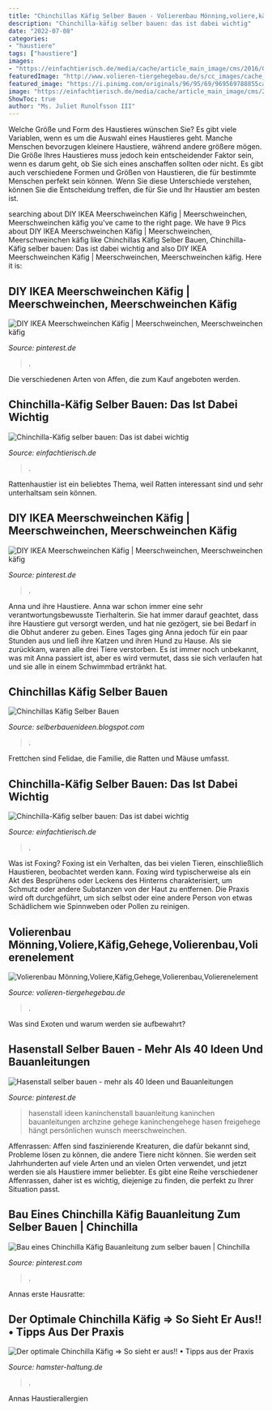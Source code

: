 ```yaml
---
title: "Chinchillas Käfig Selber Bauen - Volierenbau Mönning,voliere,käfig,gehege,volierenbau,volierenelement"
description: "Chinchilla-käfig selber bauen: das ist dabei wichtig"
date: "2022-07-08"
categories:
- "haustiere"
tags: ["haustiere"]
images:
- "https://einfachtierisch.de/media/cache/article_main_image/cms/2016/09/Chinchillas-chillen-im-Kaefig-Shutterstock.jpg?530404"
featuredImage: "http://www.volieren-tiergehegebau.de/s/cc_images/cache_13778551.jpg?t=1379603297"
featured_image: "https://i.pinimg.com/originals/96/95/69/969569788855ca0683466bed16c70930.jpg"
image: "https://einfachtierisch.de/media/cache/article_main_image/cms/2016/09/Chinchillas-chillen-im-Kaefig-Shutterstock.jpg?530404"
ShowToc: true
author: "Ms. Juliet Runolfsson III"
---
```



Welche Größe und Form des Haustieres wünschen Sie?
Es gibt viele Variablen, wenn es um die Auswahl eines Haustieres geht. Manche Menschen bevorzugen kleinere Haustiere, während andere größere mögen. Die Größe Ihres Haustieres muss jedoch kein entscheidender Faktor sein, wenn es darum geht, ob Sie sich eines anschaffen sollten oder nicht. Es gibt auch verschiedene Formen und Größen von Haustieren, die für bestimmte Menschen perfekt sein können. Wenn Sie diese Unterschiede verstehen, können Sie die Entscheidung treffen, die für Sie und Ihr Haustier am besten ist.

	

		
searching about DIY IKEA Meerschweinchen Käfig | Meerschweinchen, Meerschweinchen käfig you've came to the right page. We have 9 Pics about DIY IKEA Meerschweinchen Käfig | Meerschweinchen, Meerschweinchen käfig like Chinchillas Käfig Selber Bauen, Chinchilla-Käfig selber bauen: Das ist dabei wichtig and also DIY IKEA Meerschweinchen Käfig | Meerschweinchen, Meerschweinchen käfig. Here it is:
		
    
## DIY IKEA Meerschweinchen Käfig | Meerschweinchen, Meerschweinchen Käfig

<img loading=lazy src="https://i.pinimg.com/736x/9c/69/d3/9c69d36c282c6bb84b5a71002b2e125d.jpg" onerror="this.onerror=null;this.src='https://tse1.mm.bing.net/th?id=OIP.YI53VOSHHmeZ26grM-Mj5AHaNK&amp;pid=15.1';" alt="DIY IKEA Meerschweinchen Käfig | Meerschweinchen, Meerschweinchen käfig">

_Source: pinterest.de_

>. 

	

Die verschiedenen Arten von Affen, die zum Kauf angeboten werden.

    
## Chinchilla-Käfig Selber Bauen: Das Ist Dabei Wichtig

<img loading=lazy src="https://einfachtierisch.de/media/cache/article_main_image/cms/2016/09/Chinchillas-chillen-im-Kaefig-Shutterstock.jpg?530404" onerror="this.onerror=null;this.src='https://tse4.mm.bing.net/th?id=OIP.OF4H4KZLlg-ljFkLxLRpEgHaFh&amp;pid=15.1';" alt="Chinchilla-Käfig selber bauen: Das ist dabei wichtig">

_Source: einfachtierisch.de_

>. 

	

Rattenhaustier ist ein beliebtes Thema, weil Ratten interessant sind und sehr unterhaltsam sein können.

    
## DIY IKEA Meerschweinchen Käfig | Meerschweinchen, Meerschweinchen Käfig

<img loading=lazy src="https://i.pinimg.com/originals/9c/69/d3/9c69d36c282c6bb84b5a71002b2e125d.jpg" onerror="this.onerror=null;this.src='https://tse1.mm.bing.net/th?id=OIP.3jApb6324vxtms73OqKUMAHaNK&amp;pid=15.1';" alt="DIY IKEA Meerschweinchen Käfig | Meerschweinchen, Meerschweinchen käfig">

_Source: pinterest.de_

>. 

	

Anna und ihre Haustiere.
Anna war schon immer eine sehr verantwortungsbewusste Tierhalterin. Sie hat immer darauf geachtet, dass ihre Haustiere gut versorgt werden, und hat nie gezögert, sie bei Bedarf in die Obhut anderer zu geben. Eines Tages ging Anna jedoch für ein paar Stunden aus und ließ ihre Katzen und ihren Hund zu Hause. Als sie zurückkam, waren alle drei Tiere verstorben. Es ist immer noch unbekannt, was mit Anna passiert ist, aber es wird vermutet, dass sie sich verlaufen hat und sie alle in einem Schwimmbad ertränkt hat.

    
## Chinchillas Käfig Selber Bauen

<img loading=lazy src="https://i2.wp.com/1.bp.blogspot.com/-9nvR8X9HHBc/Vpuy0PoE4TI/AAAAAAAAKOM/ZQPErtmnw30/s1600/IMG_8831.JPG" onerror="this.onerror=null;this.src='https://tse4.mm.bing.net/th?id=OIP.78tiK7X2mDhQw-DHHHoFDQHaFj&amp;pid=15.1';" alt="Chinchillas Käfig Selber Bauen">

_Source: selberbauenideen.blogspot.com_

>. 

	

Frettchen sind Felidae, die Familie, die Ratten und Mäuse umfasst.

    
## Chinchilla-Käfig Selber Bauen: Das Ist Dabei Wichtig

<img loading=lazy src="https://einfachtierisch.de/media/cache/resolve/seo_social_image_filter/cms/2016/09/Chinchillas-chillen-im-Käfig-Shutterstock.jpg" onerror="this.onerror=null;this.src='https://tse2.mm.bing.net/th?id=OIP.rlXkrxzze4CNqT9qP3sZ9QHaFj&amp;pid=15.1';" alt="Chinchilla-Käfig selber bauen: Das ist dabei wichtig">

_Source: einfachtierisch.de_

>. 

	

Was ist Foxing?
Foxing ist ein Verhalten, das bei vielen Tieren, einschließlich Haustieren, beobachtet werden kann. Foxing wird typischerweise als ein Akt des Besprühens oder Leckens des Hinterns charakterisiert, um Schmutz oder andere Substanzen von der Haut zu entfernen. Die Praxis wird oft durchgeführt, um sich selbst oder eine andere Person von etwas Schädlichem wie Spinnweben oder Pollen zu reinigen.

    
## Volierenbau Mönning,Voliere,Käfig,Gehege,Volierenbau,Volierenelement

<img loading=lazy src="http://www.volieren-tiergehegebau.de/s/cc_images/cache_13778551.jpg?t=1379603297" onerror="this.onerror=null;this.src='https://tse1.mm.bing.net/th?id=OIP.wjH-uhmb4hvE2tCFUCwAlAHaFj&amp;pid=15.1';" alt="Volierenbau Mönning,Voliere,Käfig,Gehege,Volierenbau,Volierenelement">

_Source: volieren-tiergehegebau.de_

>. 

	

Was sind Exoten und warum werden sie aufbewahrt?

    
## Hasenstall Selber Bauen - Mehr Als 40 Ideen Und Bauanleitungen

<img loading=lazy src="https://i.pinimg.com/736x/0d/e2/8a/0de28a6f53dc922afa1305c30b1a2166.jpg" onerror="this.onerror=null;this.src='https://tse2.mm.bing.net/th?id=OIP.za5DbNJwzSTYYzlLXS8-zwHaDx&amp;pid=15.1';" alt="Hasenstall selber bauen - mehr als 40 Ideen und Bauanleitungen">

_Source: pinterest.de_

>hasenstall ideen kaninchenstall bauanleitung kaninchen bauanleitungen archzine gehege kaninchengehege hasen freigehege hängt persönlichen wunsch meerschweinchen. 

	

Affenrassen:
Affen sind faszinierende Kreaturen, die dafür bekannt sind, Probleme lösen zu können, die andere Tiere nicht können. Sie werden seit Jahrhunderten auf viele Arten und an vielen Orten verwendet, und jetzt werden sie als Haustiere immer beliebter. Es gibt eine Reihe verschiedener Affenrassen, daher ist es wichtig, diejenige zu finden, die perfekt zu Ihrer Situation passt.

    
## Bau Eines Chinchilla Käfig Bauanleitung Zum Selber Bauen | Chinchilla

<img loading=lazy src="https://i.pinimg.com/originals/96/95/69/969569788855ca0683466bed16c70930.jpg" onerror="this.onerror=null;this.src='https://tse3.mm.bing.net/th?id=OIP.YTBZ5LYbMK87fDRQIDEHMQHaE8&amp;pid=15.1';" alt="Bau eines Chinchilla Käfig Bauanleitung zum selber bauen | Chinchilla">

_Source: pinterest.com_

>. 

	

Annas erste Hausratte:

    
## Der Optimale Chinchilla Käfig ⇒ So Sieht Er Aus!! • Tipps Aus Der Praxis

<img loading=lazy src="https://www.hamster-haltung.de/wp-content/uploads/2019/11/einrichtung-chinchillakaefig.jpg" onerror="this.onerror=null;this.src='https://tse2.mm.bing.net/th?id=OIP.19G_wCWk1ywJUtjLUOj7sAHaEl&amp;pid=15.1';" alt="Der optimale Chinchilla Käfig ⇒ So sieht er aus!! • Tipps aus der Praxis">

_Source: hamster-haltung.de_

>. 

	

Annas Haustierallergien


